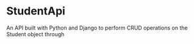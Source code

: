 # StudentApi
An API built with Python and Django to perform CRUD operations on the Student object through

